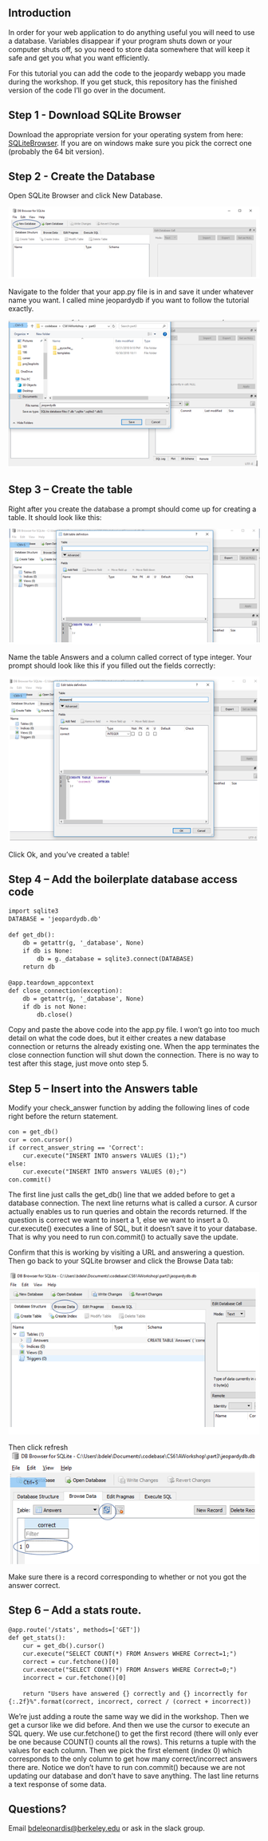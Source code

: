 ## Introduction
In order for your web application to do anything useful you will need to use a database. Variables disappear if your program shuts down or your computer shuts off, so you need to store data somewhere that will keep it safe and get you what you want efficiently.

For this tutorial you can add the code to the jeopardy webapp you made during the workshop. If you get stuck, this repository has the finished version of the code I’ll go over in the document.

## Step 1 - Download SQLite Browser
Download the appropriate version for your operating system from here: <a href="sqlitebrowser.org" target="_blank">SQLiteBrowser</a>. If you are on windows make sure you pick the correct one (probably the 64 bit version).

## Step 2 - Create the Database
Open SQLite Browser and click New Database.

![New Database](readimages/first.PNG)

Navigate to the folder that your app.py file is in and save it under whatever name you want. I called mine jeopardydb if you want to follow the tutorial exactly.

![Save Database](readimages/second.PNG)
 
## Step 3 – Create the table
Right after you create the database a prompt should come up for creating a table. It should look like this:

![Create Table](readimages/third.PNG)

Name the table Answers and a column called correct of type integer.  Your prompt should look like this if you filled out the fields correctly:

![Create Table](readimages/fourth.PNG)

Click Ok, and you’ve created a table!

## Step 4 – Add the boilerplate database access code

```
import sqlite3
DATABASE = 'jeopardydb.db'

def get_db():
    db = getattr(g, '_database', None)
    if db is None:
        db = g._database = sqlite3.connect(DATABASE)
    return db

@app.teardown_appcontext
def close_connection(exception):
    db = getattr(g, '_database', None)
    if db is not None:
        db.close()
```

Copy and paste the above code into the app.py file. I won’t go into too much detail on what the code does, but it either creates a new database connection or returns the already existing one. When the app terminates the close connection function will shut down the connection. There is no way to test after this stage, just move onto step 5.

## Step 5 – Insert into the Answers table
Modify your check_answer function by adding the following lines of code right before the return statement.

```
con = get_db()
cur = con.cursor()
if correct_answer_string == 'Correct':
    cur.execute("INSERT INTO answers VALUES (1);")
else:
    cur.execute("INSERT INTO answers VALUES (0);")
con.commit()
``` 

The first line just calls the get_db() line that we added before to get a database connection. The next line returns what is called a cursor. A cursor actually enables us to run queries and obtain the records returned. If the question is correct we want to insert a 1, else we want to insert a 0.
cur.execute() executes a line of SQL, but it doesn’t save it to your database. That is why you need to run con.commit() to actually save the update.

Confirm that this is working by visiting a URL and answering a question. Then go back to your SQLite browser and click the Browse Data tab:

![Browse](readimages/fifth.PNG)

Then click refresh
![Refrect](readimages/sixth.PNG)

    
Make sure there is a record corresponding to whether or not you got the answer correct.

## Step 6 – Add a stats route.

``` 
@app.route('/stats', methods=['GET'])
def get_stats():
    cur = get_db().cursor()
    cur.execute("SELECT COUNT(*) FROM Answers WHERE Correct=1;")
    correct = cur.fetchone()[0]
    cur.execute("SELECT COUNT(*) FROM Answers WHERE Correct=0;")
    incorrect = cur.fetchone()[0]

    return "Users have answered {} correctly and {} incorrectly for {:.2f}%".format(correct, incorrect, correct / (correct + incorrect))
```

We’re just adding a route the same way we did in the workshop. Then we get a cursor like we did before. And then we use the cursor to execute an SQL query. We use cur.fetchone() to get the first record (there will only ever be one because COUNT() counts all the rows). This returns a tuple with the values for each column. Then we pick the first element (index 0) which corresponds to the only column to get how many correct/incorrect answers there are. Notice we don’t have to run con.commit() because we are not updating our database and don’t have to save anything. The last line returns a text response of some data.

## Questions?
Email bdeleonardis@berkeley.edu or ask in the slack group.
